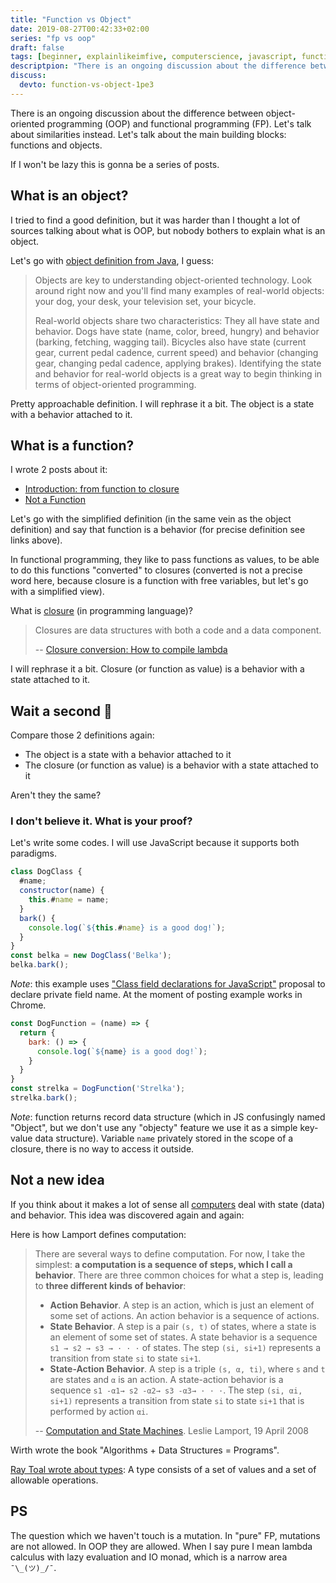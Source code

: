 ```yaml
---
title: "Function vs Object"
date: 2019-08-27T00:42:33+02:00
series: "fp vs oop"
draft: false
tags: [beginner, explainlikeimfive, computerscience, javascript, function]
descriptpion: "There is an ongoing discussion about the difference between object-oriented programming (OOP) and functional programming (FP). Let's talk about similarities instead. Let's talk about the main building blocks: functions and objects."
discuss:
  devto: function-vs-object-1pe3
---
```


There is an ongoing discussion about the difference between object-oriented programming (OOP) and functional programming (FP). Let's talk about similarities instead. Let's talk about the main building blocks: functions and objects.



If I won't be lazy this is gonna be a series of posts.

## What is an object?

I tried to find a good definition, but it was harder than I thought a lot of sources talking about what is OOP, but nobody bothers to explain what is an object.

Let's go with [object definition from Java](https://docs.oracle.com/javase/tutorial/java/concepts/object.html), I guess:

> Objects are key to understanding object-oriented technology. Look around right now and you'll find many examples of real-world objects: your dog, your desk, your television set, your bicycle.
>
> Real-world objects share two characteristics: They all have state and behavior. Dogs have state (name, color, breed, hungry) and behavior (barking, fetching, wagging tail). Bicycles also have state (current gear, current pedal cadence, current speed) and behavior (changing gear, changing pedal cadence, applying brakes). Identifying the state and behavior for real-world objects is a great way to begin thinking in terms of object-oriented programming.

Pretty approachable definition. I will rephrase it a bit. The object is a state with a behavior attached to it.

## What is a function?

I wrote 2 posts about it:

- [Introduction: from function to closure](/content/posts/from-function-to-closure/index.md)
- [Not a Function](/content/posts/not-a-function/index.md)

Let's go with the simplified definition (in the same vein as the object definition) and say that function is a behavior (for precise definition see links above).

In functional programming, they like to pass functions as values, to be able to do this functions "converted" to closures (converted is not a precise word here, because closure is a function with free variables, but let's go with a simplified view).

What is [closure](/content/posts/demystify-closures/index.md) (in programming language)?

> Closures are data structures with both a code and a data component.
>
> -- [Closure conversion: How to compile lambda](http://matt.might.net/articles/closure-conversion/)

I will rephrase it a bit. Closure (or function as value) is a behavior with a state attached to it.

## Wait a second 🤔

Compare those 2 definitions again:

- The object is a state with a behavior attached to it
- The closure (or function as value) is a behavior with a state attached to it

Aren't they the same?

### I don't believe it. What is your proof?

Let's write some codes. I will use JavaScript because it supports both paradigms.

```js
class DogClass {
  #name;
  constructor(name) {
    this.#name = name;
  }
  bark() {
    console.log(`${this.#name} is a good dog!`);
  }
}
const belka = new DogClass('Belka');
belka.bark();
```

_Note_: this example uses ["Class field declarations for JavaScript"](https://github.com/tc39/proposal-class-fields#private-fields) proposal to declare private field name. At the moment of posting example works in Chrome.

```js
const DogFunction = (name) => {
  return {
    bark: () => {
      console.log(`${name} is a good dog!`);
    }
  }
}
const strelka = DogFunction('Strelka');
strelka.bark();
```

_Note_: function returns record data structure (which in JS confusingly named "Object", but we don't use any "objecty" feature we use it as a simple key-value data structure). Variable `name` privately stored in the scope of a closure, there is no way to access it outside.

## Not a new idea

If you think about it makes a lot of sense all [computers](/content/posts/what-is-computer/index.md) deal with state (data) and behavior. This idea was discovered again and again:

Here is how Lamport defines computation:

> There are several ways to define computation. For now, I take the simplest: **a computation is a sequence of steps, which I call a behavior**. There are three common choices for what a step is, leading to **three different kinds of behavior**:
>
> - **Action Behavior**. A step is an action, which is just an element of some set of actions. An action behavior is a sequence of actions.
> - **State Behavior**. A step is a pair `(s, t)` of states, where a state is an element of some set of states. A state behavior is a sequence `s1 → s2 → s3 → · · ·` of states. The step `(si, si+1)` represents a transition from state `si` to state `si+1`.
> - **State-Action Behavior**. A step is a triple `(s, α, ti)`, where `s` and `t` are states and `α` is an action. A state-action behavior is a sequence `s1 -α1→ s2 -α2→ s3 -α3→ · · ·`. The step `(si, αi, si+1)` represents a transition from state `si` to state `si+1` that is performed by action `αi`.
>
> -- [Computation and State Machines](https://lamport.azurewebsites.net/pubs/state-machine.pdf). Leslie Lamport, 19 April 2008

Wirth wrote the book "Algorithms + Data Structures = Programs".

[Ray Toal wrote about types](https://cs.lmu.edu/~ray/notes/types/): A type consists of a set of values and a set of allowable operations.

## PS

The question which we haven't touch is a mutation. In "pure" FP, mutations are not allowed. In OOP they are allowed. When I say pure I mean lambda calculus with lazy evaluation and IO monad, which is a narrow area `¯\_(ツ)_/¯`.